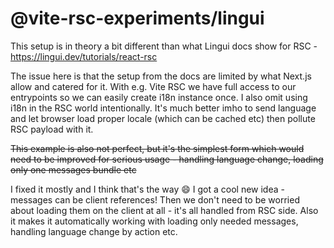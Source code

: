 # @vite-rsc-experiments/lingui

This setup is in theory a bit different than what Lingui docs show for RSC - https://lingui.dev/tutorials/react-rsc

The issue here is that the setup from the docs are limited by what Next.js allow and catered for it. With e.g. Vite RSC we have full access to our entrypoints so we can easily create i18n instance once. I also omit using i18n in the RSC world intentionally. It's much better imho to send language and let browser load proper locale (which can be cached etc) then pollute RSC payload with it.

~~This example is also not perfect, but it's the simplest form which would need to be improved for serious usage - handling language change, loading only one messages bundle etc~~

I fixed it mostly and I think that's the way 😄 I got a cool new idea - messages can be client references! Then we don't need to be worried about loading them on the client at all - it's all handled from RSC side. Also it makes it automatically working with loading only needed messages, handling language change by action etc.
